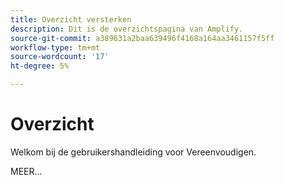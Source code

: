 ```yaml
---
title: Overzicht versterken
description: Dit is de overzichtspagina van Amplify.
source-git-commit: a389631a2baa639496f4168a164aa3461157f5ff
workflow-type: tm+mt
source-wordcount: '17'
ht-degree: 5%

---
```



# Overzicht

Welkom bij de gebruikershandleiding voor Vereenvoudigen.

MEER...

<!--
This is the landing page of the user guide. It should be the first list item in the TOC.md file.

See other user landing pages to get ideas.
-->
